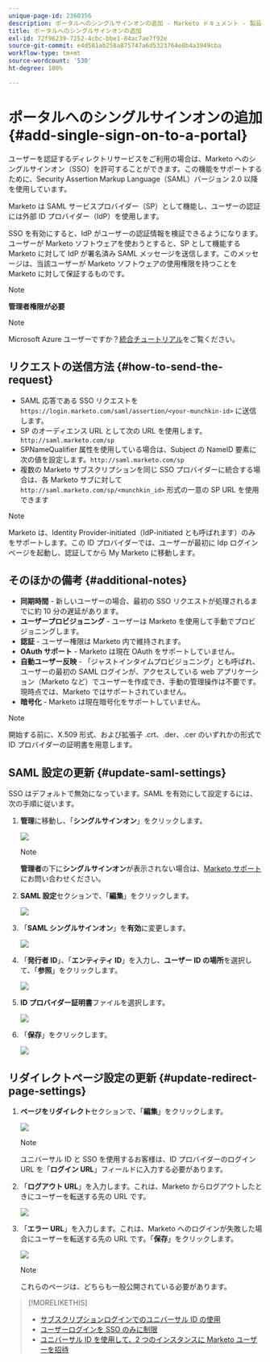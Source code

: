 ```yaml
---
unique-page-id: 2360356
description: ポータルへのシングルサインオンの追加 - Marketo ドキュメント - 製品ドキュメント
title: ポータルへのシングルサインオンの追加
exl-id: 72f96239-7252-4cbc-bbe1-84ac7ae7f92e
source-git-commit: e4d581ab258a875747a6d5323764e8b4a3949cba
workflow-type: tm+mt
source-wordcount: '530'
ht-degree: 100%

---
```


# ポータルへのシングルサインオンの追加 {#add-single-sign-on-to-a-portal}

ユーザーを認証するディレクトリサービスをご利用の場合は、Marketo へのシングルサインオン（SSO）を許可することができます。この機能をサポートするために、Security Assertion Markup Language（SAML）バージョン 2.0 以降を使用しています。

Marketo は SAML サービスプロバイダー（SP）として機能し、ユーザーの認証には外部 ID プロバイダー（IdP）を使用します。

SSO を有効にすると、IdP がユーザーの認証情報を検証できるようになります。ユーザーが Marketo ソフトウェアを使おうとすると、SP として機能する Marketo に対して IdP が署名済み SAML メッセージを送信します。このメッセージは、当該ユーザーが Marketo ソフトウェアの使用権限を持つことを Marketo に対して保証するものです。

>[!NOTE]
>
>**管理者権限が必要**

>[!NOTE]
>
>Microsoft Azure ユーザーですか？[統合チュートリアル](https://azure.microsoft.com/ja-jp/documentation/articles/active-directory-saas-marketo-tutorial/)をご覧ください。

## リクエストの送信方法 {#how-to-send-the-request}

* SAML 応答である SSO リクエストを `https://login.marketo.com/saml/assertion/<your-munchkin-id>` に送信します。
* SP のオーディエンス URL として次の URL を使用します。`http://saml.marketo.com/sp`
* SPNameQualifier 属性を使用している場合は、Subject の NameID 要素に次の値を設定します。`http://saml.marketo.com/sp`
* 複数の Marketo サブスクリプションを同じ SSO プロバイダーに統合する場合は、各 Marketo サブに対して `http://saml.marketo.com/sp/<munchkin_id>` 形式の一意の SP URL を使用できます

>[!NOTE]
>
>Marketo は、Identity Provider-initiated（IdP-initiated とも呼ばれます）のみをサポートします。この ID プロバイダーでは、ユーザーが最初に Idp ログインページを起動し、認証してから My Marketo に移動します。

## そのほかの備考 {#additional-notes}

* **同期時間** - 新しいユーザーの場合、最初の SSO リクエストが処理されるまでに約 10 分の遅延があります。
* **ユーザープロビジョニング** - ユーザーは Marketo を使用して手動でプロビジョニングします。
* **認証** - ユーザー権限は Marketo 内で維持されます。
* **OAuth サポート** - Marketo は現在 OAuth をサポートしていません。
* **自動ユーザー反映** - 「ジャストインタイムプロビジョニング」とも呼ばれ、ユーザーの最初の SAML ログインが、アクセスしている web アプリケーション（Marketo など）でユーザーを作成でき、手動の管理操作は不要です。現時点では、Marketo ではサポートされていません。
* **暗号化** - Marketo は現在暗号化をサポートしていません。

>[!NOTE]
>
>開始する前に、X.509 形式、および拡張子 .crt、.der、.cer のいずれかの形式で ID プロバイダーの証明書を用意します。

## SAML 設定の更新 {#update-saml-settings}

SSO はデフォルトで無効になっています。SAML を有効にして設定するには、次の手順に従います。

1. **管理**&#x200B;に移動し、「**シングルサインオン**」をクリックします。

   ![](assets/image2014-9-24-14-3a36-3a50.png)

   >[!NOTE]
   >
   >**管理者**&#x200B;の下に&#x200B;**シングルサインオン**&#x200B;が表示されない場合は、[Marketo サポート](https://nation.marketo.com/t5/Support/ct-p/Support)にお問い合わせください。

1. **SAML 設定**&#x200B;セクションで、「**編集**」をクリックします。

   ![](assets/image2014-9-24-14-3a37-3a3.png)

1. 「**SAML シングルサインオン**」を&#x200B;**有効**&#x200B;に変更します。

   ![](assets/image2014-9-24-14-3a37-3a17.png)

1. 「**発行者 ID**」、「**エンティティ ID**」を入力し、**ユーザー ID の場所**&#x200B;を選択して、「**参照**」をクリックします。

   ![](assets/image2014-9-24-14-3a37-3a32.png)

1. **ID プロバイダー証明書**&#x200B;ファイルを選択します。

   ![](assets/image2014-9-24-14-3a38-3a8.png)

1. 「**保存**」をクリックします。

   ![](assets/image2014-9-24-14-3a38-3a22.png)

## リダイレクトページ設定の更新 {#update-redirect-page-settings}

1. **ページをリダイレクト**&#x200B;セクションで、「**編集**」をクリックします。

   ![](assets/seven.png)

   >[!NOTE]
   >
   >ユニバーサル ID と SSO を使用するお客様は、ID プロバイダーのログイン URL を「**ログイン URL**」フィールドに入力する必要があります。

1. 「**ログアウト URL**」を入力します。これは、Marketo からログアウトしたときにユーザーを転送する先の URL です。

   ![](assets/eight.png)

1. 「**エラー URL**」を入力します。これは、Marketo へのログインが失敗した場合にユーザーを転送する先の URL です。「**保存**」をクリックします。

   ![](assets/nine.png)

   >[!NOTE]
   >
   >これらのページは、どちらも一般公開されている必要があります。

>[!MORELIKETHIS]
>
>* [サブスクリプションログインでのユニバーサル ID の使用](/help/marketo/product-docs/administration/settings/using-a-universal-id-for-subscription-login.md)
>* [ユーザーログインを SSO のみに制限](/help/marketo/product-docs/administration/additional-integrations/restrict-user-login-to-sso-only.md)
>* [ユニバーサル ID を使用して、2 つのインスタンスに Marketo ユーザーを招待](https://nation.marketo.com/t5/Knowledgebase/Inviting-Marketo-Users-to-Two-Instances-with-Universal-ID-UID/ta-p/251122)

